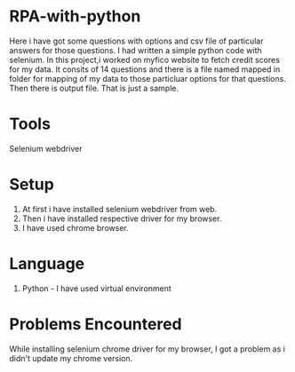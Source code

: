 # RPA-with-python
Here i have got some questions with options and csv file of particular answers for those questions. I had written a simple python code
with selenium. 
In this project,i worked on myfico website  to fetch credit scores for my data.
It consits of 14 questions and there is a file named mapped in folder for mapping of my data to those particluar options for that questions.
Then there is output file. That is just a sample.

# Tools
Selenium webdriver

# Setup
1) At first i have installed selenium webdriver from web.
2) Then i have installed respective driver for my browser.
3) I have used chrome browser.

# Language
1) Python - I have used virtual environment

# Problems Encountered
While installing selenium chrome driver for my browser, I got a problem as i didn't update my chrome version.
